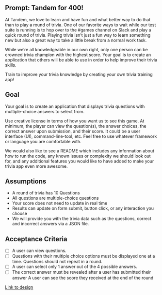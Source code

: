 ## Prompt: Tandem for 400!

At Tandem, we love to learn and have fun and what better way to do that than to play a round of trivia. One of our favorite ways to wait while our test suite is running is to hop over to the #games channel on Slack and play a quick round of trivia. Playing trivia isn’t just a fun way to learn something new but also a great way to take a little break from a normal work task.

While we’re all knowledgeable in our own right, only one person can be crowned trivia champion with the highest score. Your goal is to create an application that others will be able to use in order to help improve their trivia skills.

Train to improve your trivia knowledge by creating your own trivia training app!

## Goal

Your goal is to create an application that displays trivia questions with multiple-choice answers to select from.

Use creative license in terms of how you want us to see this game. At minimum, the player can view the question(s), the answer choices, the correct answer upon submission, and their score. It could be a user interface (UI), command-line-tool, etc. Feel free to use whatever framework or language you are comfortable with.

We would also like to see a README which includes any information about how to run the code, any known issues or complexity we should look out for, and any additional features you would like to have added to make your trivia app even more awesome.

## Assumptions

* A round of trivia has 10 Questions
* All questions are multiple-choice questions
* Your score does not need to update in real time
* Results can update on form submit, button click, or any interaction you choose
* We will provide you with the trivia data such as the questions, correct and incorrect answers via a JSON file.

## Acceptance Criteria

- [ ] A user can view questions.
- [ ] Questions with their multiple choice options must be displayed one at a time. Questions should not repeat in a round.
- [ ] A user can select only 1 answer out of the 4 possible answers.
- [ ] The correct answer must be revealed after a user has submitted their answer A user can see the score they received at the end of the round

[Link to design](https://xd.adobe.com/view/73d9926c-f658-435e-ab86-3d81a3d43a09-268a/)